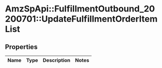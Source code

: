 # AmzSpApi::FulfillmentOutbound_20200701::UpdateFulfillmentOrderItemList

## Properties
Name | Type | Description | Notes
------------ | ------------- | ------------- | -------------

